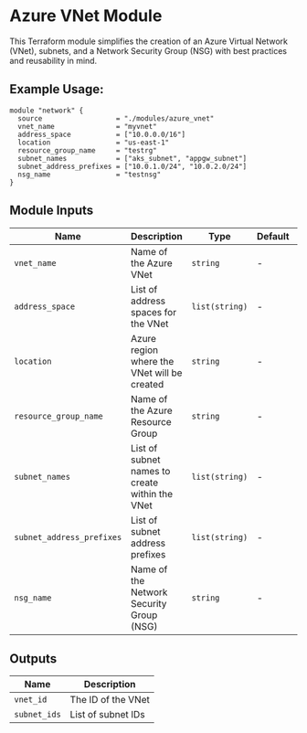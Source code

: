 
# Azure VNet Module

This Terraform module simplifies the creation of an Azure Virtual Network (VNet), subnets, and a Network Security Group (NSG) with best practices and reusability in mind.

## Example Usage:

```hcl
module "network" {
  source                  = "./modules/azure_vnet"
  vnet_name               = "myvnet"
  address_space           = ["10.0.0.0/16"]
  location                = "us-east-1"
  resource_group_name     = "testrg"
  subnet_names            = ["aks_subnet", "appgw_subnet"]
  subnet_address_prefixes = ["10.0.1.0/24", "10.0.2.0/24"]
  nsg_name                = "testnsg"
}
```

## Module Inputs

| Name                  | Description                                   | Type         | Default       | Required |
|-----------------------|-----------------------------------------------|--------------|---------------|----------|
| `vnet_name`             | Name of the Azure VNet                        | `string`       | -             | Yes      |
| `address_space`         | List of address spaces for the VNet          | `list(string)` | -             | Yes      |
| `location`              | Azure region where the VNet will be created  | `string`       | -             | Yes      |
| `resource_group_name`   | Name of the Azure Resource Group              | `string`       | -             | Yes      |
| `subnet_names`          | List of subnet names to create within the VNet| `list(string)` | -             | Yes      |
| `subnet_address_prefixes`| List of subnet address prefixes             | `list(string)` | -             | Yes      |
| `nsg_name`              | Name of the Network Security Group (NSG)     | `string`       | -             | Yes      |

## Outputs

| Name          | Description                  |
|---------------|------------------------------|
| `vnet_id`       | The ID of the VNet           |
| `subnet_ids`    | List of subnet IDs           |
